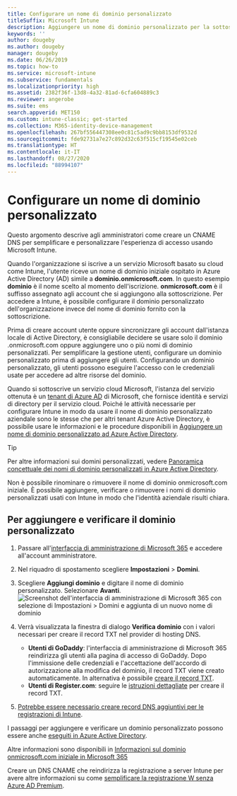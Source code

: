 ```yaml
---
title: Configurare un nome di dominio personalizzato
titleSuffix: Microsoft Intune
description: Aggiungere un nome di dominio personalizzato per la sottoscrizione di Microsoft Intune
keywords: ''
author: dougeby
ms.author: dougeby
manager: dougeby
ms.date: 06/26/2019
ms.topic: how-to
ms.service: microsoft-intune
ms.subservice: fundamentals
ms.localizationpriority: high
ms.assetid: 2382f36f-13d8-4a32-81ad-6cfa604889c3
ms.reviewer: angerobe
ms.suite: ems
search.appverid: MET150
ms.custom: intune-classic; get-started
ms.collection: M365-identity-device-management
ms.openlocfilehash: 267bf556447308ee0c81c5ad9c9bb8153df9532d
ms.sourcegitcommit: fde92731a7e27c892d32c63f515cf19545e02ceb
ms.translationtype: HT
ms.contentlocale: it-IT
ms.lasthandoff: 08/27/2020
ms.locfileid: "88994107"
---
```

# <a name="configure-a-custom-domain-name"></a>Configurare un nome di dominio personalizzato

Questo argomento descrive agli amministratori come creare un CNAME DNS per semplificare e personalizzare l'esperienza di accesso usando Microsoft Intune.

Quando l'organizzazione si iscrive a un servizio Microsoft basato su cloud come Intune, l'utente riceve un nome di dominio iniziale ospitato in Azure Active Directory (AD) simile a **dominio.onmicrosoft.com**. In questo esempio **dominio** è il nome scelto al momento dell'iscrizione. **onmicrosoft.com** è il suffisso assegnato agli account che si aggiungono alla sottoscrizione. Per accedere a Intune, è possibile configurare il dominio personalizzato dell'organizzazione invece del nome di dominio fornito con la sottoscrizione.

Prima di creare account utente oppure sincronizzare gli account dall'istanza locale di Active Directory, è consigliabile decidere se usare solo il dominio .onmicrosoft.com oppure aggiungere uno o più nomi di dominio personalizzati. Per semplificare la gestione utenti, configurare un dominio personalizzato prima di aggiungere gli utenti. Configurando un dominio personalizzato, gli utenti possono eseguire l'accesso con le credenziali usate per accedere ad altre risorse del dominio.

Quando si sottoscrive un servizio cloud Microsoft, l'istanza del servizio ottenuta è un [tenant di Azure AD](/previous-versions/azure/azure-services/jj573650(v=azure.100)#BKMK_WhatIsAnAzureADTenant) di Microsoft, che fornisce identità e servizi di directory per il servizio cloud. Poiché le attività necessarie per configurare Intune in modo da usare il nome di dominio personalizzato aziendale sono le stesse che per altri tenant Azure Active Directory, è possibile usare le informazioni e le procedure disponibili in [Aggiungere un nome di dominio personalizzato ad Azure Active Directory](/azure/active-directory/fundamentals/add-custom-domain).

> [!TIP]
> Per altre informazioni sui domini personalizzati, vedere [Panoramica concettuale dei nomi di dominio personalizzati in Azure Active Directory](/azure/active-directory/users-groups-roles/domains-manage).

Non è possibile rinominare o rimuovere il nome di dominio onmicrosoft.com iniziale. È possibile aggiungere, verificare o rimuovere i nomi di dominio personalizzati usati con Intune in modo che l'identità aziendale risulti chiara.

## <a name="to-add-and-verify-your-custom-domain"></a>Per aggiungere e verificare il dominio personalizzato

1. Passare all'[interfaccia di amministrazione di Microsoft 365](https://admin.microsoft.com/) e accedere all'account amministratore.

2. Nel riquadro di spostamento scegliere **Impostazioni** &gt; **Domini**.

3. Scegliere **Aggiungi dominio** e digitare il nome di dominio personalizzato. Selezionare **Avanti**.
   ![Screenshot dell'interfaccia di amministrazione di Microsoft 365 con selezione di Impostazioni > Domini e aggiunta di un nuovo nome di dominio](./media/custom-domain-name-configure/domain-custom-add.png)
4. Verrà visualizzata la finestra di dialogo **Verifica dominio** con i valori necessari per creare il record TXT nel provider di hosting DNS.
    - **Utenti di GoDaddy**: l'interfaccia di amministrazione di Microsoft 365 reindirizza gli utenti alla pagina di accesso di GoDaddy. Dopo l'immissione delle credenziali e l'accettazione dell'accordo di autorizzazione alla modifica del dominio, il record TXT viene creato automaticamente. In alternativa è possibile [creare il record TXT](https://support.office.com/article/Create-DNS-records-at-GoDaddy-for-Office-365-f40a9185-b6d5-4a80-bb31-aa3bb0cab48a).
    - **Utenti di Register.com**: seguire le [istruzioni dettagliate](https://support.office.com/article/Create-DNS-records-at-Register-com-for-Office-365-55bd8c38-3316-48ae-a368-4959b2c1684e#BKMK_verify) per creare il record TXT.
5. [Potrebbe essere necessario creare record DNS aggiuntivi per le registrazioni di Intune](../enrollment/windows-enroll.md#simplify-windows-enrollment-without-azure-ad-premium).

I passaggi per aggiungere e verificare un dominio personalizzato possono essere anche [eseguiti in Azure Active Directory](/azure/active-directory/fundamentals/add-custom-domain).

Altre informazioni sono disponibili in [Informazioni sul dominio onmicrosoft.com iniziale in Microsoft 365](https://support.office.com/article/About-your-initial-onmicrosoft-com-domain-in-Office-365-B9FC3018-8844-43F3-8DB1-1B3A8E9CFD5A)

Creare un DNS CNAME che reindirizza la registrazione a server Intune per avere altre informazioni su come [semplificare la registrazione W senza Azure AD Premium](../enrollment/windows-enroll.md#simplify-windows-enrollment-without-azure-ad-premium).